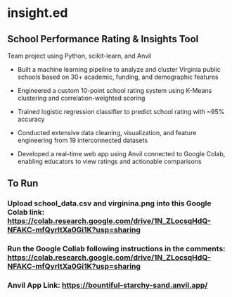 # insight.ed
## School Performance Rating & Insights Tool
Team project using Python, scikit-learn, and Anvil

- Built a machine learning pipeline to analyze and cluster Virginia public schools based on 30+ academic, funding, and demographic features

- Engineered a custom 10-point school rating system using K-Means clustering and correlation-weighted scoring

- Trained logistic regression classifier to predict school rating with ~95% accuracy

- Conducted extensive data cleaning, visualization, and feature engineering from 19 interconnected datasets

- Developed a real-time web app using Anvil connected to Google Colab, enabling educators to view ratings and actionable comparisons

## To Run
### Upload school_data.csv and virginina.png into this Google Colab link: https://colab.research.google.com/drive/1N_ZLocsqHdQ-NFAKC-mfQyrltXa0Gi1K?usp=sharing
### Run the Google Collab following instructions in the comments: https://colab.research.google.com/drive/1N_ZLocsqHdQ-NFAKC-mfQyrltXa0Gi1K?usp=sharing
### Anvil App Link: https://bountiful-starchy-sand.anvil.app/
